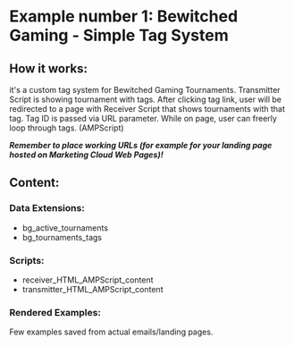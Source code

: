 # Example number 1: Bewitched Gaming - Simple Tag System

## How it works:
it's a custom tag system for Bewitched Gaming Tournaments. Transmitter Script is showing tournament with tags. After clicking tag link, user will be redirected to a page with Receiver Script that shows tournaments with that tag. Tag ID is passed via URL parameter. While on page, user can freerly loop through tags. (AMPScript)

***Remember to place working URLs (for example for your landing page hosted on Marketing Cloud Web Pages)!***

## Content:
### Data Extensions:
- bg_active_tournaments
- bg_tournaments_tags

### Scripts:
- receiver_HTML_AMPScript_content
- transmitter_HTML_AMPScript_content

### Rendered Examples:
Few examples saved from actual emails/landing pages.
